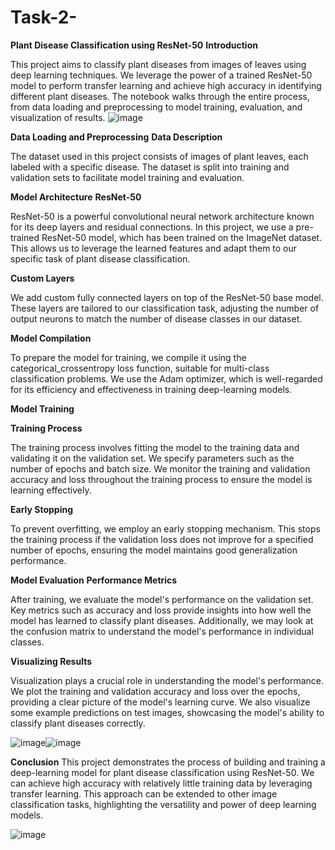 # Task-2-
**Plant Disease Classification using ResNet-50**
**Introduction**

This project aims to classify plant diseases from images of leaves using deep learning techniques. We leverage the power of a trained ResNet-50 model to perform transfer learning and achieve high accuracy in identifying different plant diseases. The notebook walks through the entire process, from data loading and preprocessing to model training, evaluation, and visualization of results.
![image](https://github.com/user-attachments/assets/9aec93ac-372a-4e56-8c37-5248aaf931c5)

**Data Loading and Preprocessing**
**Data Description**

The dataset used in this project consists of images of plant leaves, each labeled with a specific disease. The dataset is split into training and validation sets to facilitate model training and evaluation.

**Model Architecture**
**ResNet-50**

ResNet-50 is a powerful convolutional neural network architecture known for its deep layers and residual connections. In this project, we use a pre-trained ResNet-50 model, which has been trained on the ImageNet dataset. This allows us to leverage the learned features and adapt them to our specific task of plant disease classification.

**Custom Layers**

We add custom fully connected layers on top of the ResNet-50 base model. These layers are tailored to our classification task, adjusting the number of output neurons to match the number of disease classes in our dataset.

**Model Compilation**

To prepare the model for training, we compile it using the categorical_crossentropy loss function, suitable for multi-class classification problems. We use the Adam optimizer, which is well-regarded for its efficiency and effectiveness in training deep-learning models.

**Model Training**

**Training Process**

The training process involves fitting the model to the training data and validating it on the validation set. We specify parameters such as the number of epochs and batch size. We monitor the training and validation accuracy and loss throughout the training process to ensure the model is learning effectively.

**Early Stopping**

To prevent overfitting, we employ an early stopping mechanism. This stops the training process if the validation loss does not improve for a specified number of epochs, ensuring the model maintains good generalization performance.

**Model Evaluation**
**Performance Metrics**

After training, we evaluate the model's performance on the validation set. Key metrics such as accuracy and loss provide insights into how well the model has learned to classify plant diseases. Additionally, we may look at the confusion matrix to understand the model's performance in individual classes.

**Visualizing Results**

Visualization plays a crucial role in understanding the model's performance. We plot the training and validation accuracy and loss over the epochs, providing a clear picture of the model's learning curve. We also visualize some example predictions on test images, showcasing the model's ability to classify plant diseases correctly.

![image](https://github.com/user-attachments/assets/04afbd94-8e73-4669-8029-393c807dc8d9)![image](https://github.com/user-attachments/assets/2120c175-42a8-4583-9101-c1f7a2b947ac)


**Conclusion**
This project demonstrates the process of building and training a deep-learning model for plant disease classification using ResNet-50. We can achieve high accuracy with relatively little training data by leveraging transfer learning. This approach can be extended to other image classification tasks, highlighting the versatility and power of deep learning models.

![image](https://github.com/user-attachments/assets/40d52b0e-2209-497a-a79d-3b2c94ec4cc0)
